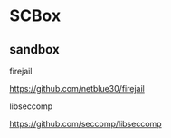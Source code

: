 # SCBox

## sandbox

firejail

https://github.com/netblue30/firejail

libseccomp

https://github.com/seccomp/libseccomp
